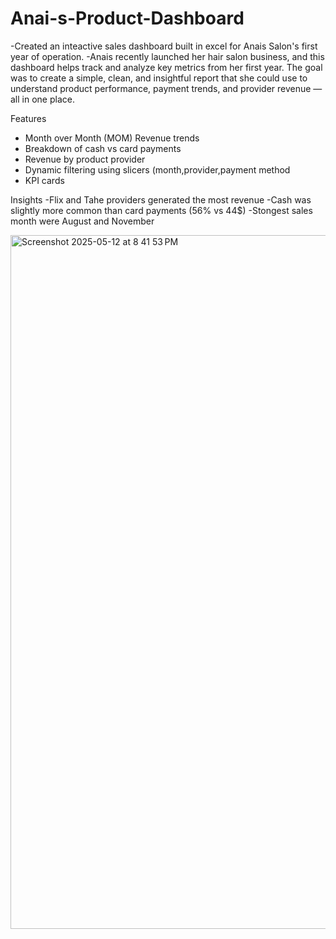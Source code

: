 # Anai-s-Product-Dashboard

-Created an inteactive sales dashboard built in excel for Anais Salon's first year of operation.
-Anais recently launched her hair salon business, and this dashboard helps track and analyze key metrics from her first year. The goal was to create a simple, clean, and insightful report that she could use to understand product performance, payment trends, and provider revenue — all in one place.

Features
- Month over Month (MOM) Revenue trends
- Breakdown of cash vs card payments
- Revenue by product provider
- Dynamic filtering using slicers (month,provider,payment method
- KPI cards

Insights
-Flix and Tahe providers generated the most revenue
-Cash was slightly more common than card payments (56% vs 44$)
-Stongest sales month were August and November 

<img width="1110" alt="Screenshot 2025-05-12 at 8 41 53 PM" src="https://github.com/user-attachments/assets/4e3e5498-5e3f-406d-a0fd-5e7464d403d8" />

